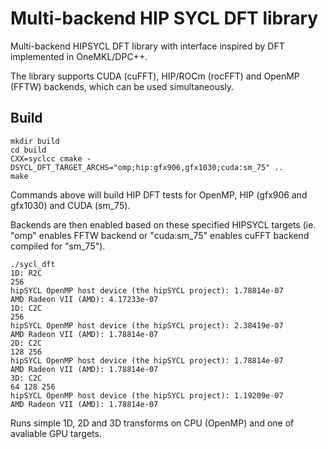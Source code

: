 # Multi-backend HIP SYCL DFT library

Multi-backend HIPSYCL DFT library with interface inspired by DFT implemented in OneMKL/DPC++.

The library supports CUDA (cuFFT), HIP/ROCm (rocFFT) and OpenMP (FFTW) backends, which can be used simultaneously.

## Build
```console
mkdir build
cd build
CXX=syclcc cmake -DSYCL_DFT_TARGET_ARCHS="omp;hip:gfx906,gfx1030;cuda:sm_75" ..
make
```
Commands above will build HIP DFT tests for OpenMP, HIP (gfx906 and gfx1030) and CUDA (sm_75).

Backends are then enabled based on these specified HIPSYCL targets (ie. "omp" enables FFTW backend or "cuda:sm_75" enables cuFFT backend compiled for "sm_75").
```console
./sycl_dft 
1D: R2C
256 
hipSYCL OpenMP host device (the hipSYCL project): 1.78814e-07
AMD Radeon VII (AMD): 4.17233e-07
1D: C2C
256 
hipSYCL OpenMP host device (the hipSYCL project): 2.38419e-07
AMD Radeon VII (AMD): 1.78814e-07
2D: C2C
128 256 
hipSYCL OpenMP host device (the hipSYCL project): 1.78814e-07
AMD Radeon VII (AMD): 1.78814e-07
3D: C2C
64 128 256 
hipSYCL OpenMP host device (the hipSYCL project): 1.19209e-07
AMD Radeon VII (AMD): 1.78814e-07
```
Runs simple 1D, 2D and 3D transforms on CPU (OpenMP) and one of avaliable GPU targets.